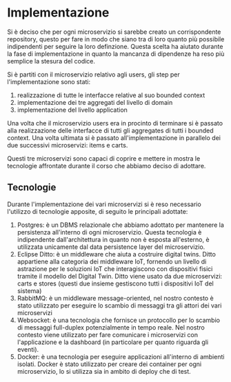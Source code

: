# Implementazione

Si è deciso che per ogni microservizio si sarebbe creato un corrispondente repository, questo per fare in modo che siano tra di loro quanto più possibile indipendenti per seguire la loro definzione. Questa scelta ha aiutato durante la fase di implementazione in quanto la mancanza di dipendenze ha reso più semplice la stesura del codice.

Si è partiti con il microservizio relativo agli users, gli step per l'implementazione sono stati:
1. realizzazione di tutte le interfacce relative al suo bounded context
2. implementazione dei tre aggregati del livello di domain
3. implementazione del livello application

Una volta che il microservizio users era in procinto di terminare si è passato alla realizzazione delle interfacce di tutti gli aggregates di tutti i bounded context. Una volta ultimata si è passato all'implementazione in parallelo dei due successivi microservizi: items e carts.

Questi tre microservizi sono capaci di coprire e mettere in mostra le tecnologie affrontate durante il corso che abbiamo deciso di adottare.

## Tecnologie

Durante l'implementazione dei vari microservizi si è reso necessario l'utilizzo di tecnologie apposite, di seguito le principali adottate:
1. Postgres: è un DBMS relazionale che abbiamo adottato per mantenere la persistenza all'interno di ogni microservizio. Questa tecnologia è indipendente dall'architettura in quanto non è esposta all'esterno, è utilizzata unicamente dal data persistence layer del microservizio.
2. Eclipse Ditto: è un middleware che aiuta a costruire digital twins. Ditto appartiene alla categoria dei middleware IoT, fornendo un livello di astrazione per le soluzioni IoT che interagiscono con dispositivi fisici tramite il modello del Digital Twin. Ditto viene usato da due microservizi: carts e stores (questi due insieme gestiscono tutti i dispositivi IoT del sistema)
3. RabbitMQ: è un middleware message-oriented, nel nostro contesto è stato utilizzato per eseguire lo scambio di messaggi tra gli attori dei vari microservizi
4. Websocket: è una tecnologia che fornisce un protocollo per lo scambio di messaggi full-duplex potenzialmente in tempo reale. Nel nostro contesto viene utilizzato per fare comunicare i microservizi con l'applicazione e la dashboard (in particolare per quanto riguarda gli eventi).
5. Docker: è una tecnologia per eseguire applicazioni all'interno di ambienti isolati. Docker è stato utilizzato per creare dei container per ogni microservizio, lo si utilizza sia in ambito di deploy che di test.
